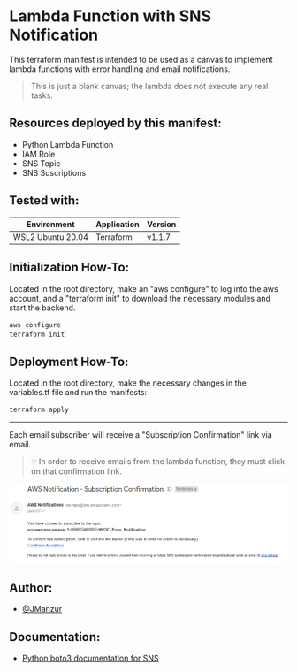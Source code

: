 # Lambda Function with SNS Notification

This terraform manifest is intended to be used as a canvas to implement  lambda functions with error handling and email notifications.

> This is just a blank canvas; the lambda does not execute any real tasks.

## Resources deployed by this manifest:

- Python Lambda Function
- IAM Role
- SNS Topic
- SNS Suscriptions

## Tested with: 

| Environment | Application | Version  |
| ----------------- |-----------|---------|
| WSL2 Ubuntu 20.04 | Terraform | v1.1.7  |

## Initialization How-To:

Located in the root directory, make an "aws configure" to log into the aws account, and a "terraform init" to download the necessary modules and start the backend.

```bash
aws configure
terraform init
```

## Deployment How-To:

Located in the root directory, make the necessary changes in the variables.tf file and run the manifests:

```bash
terraform apply
```

---- 

Each email subscriber will receive a "Subscription Confirmation" link via email. 

>💡 In order to receive emails from the lambda function, they must click on that confirmation link.

![App Screenshot](images/sns_subscription.png)

## Author:

- [@JManzur](https://jmanzur.com)

## Documentation:

- [Python boto3 documentation for SNS](https://boto3.amazonaws.com/v1/documentation/api/latest/reference/services/sns.html)